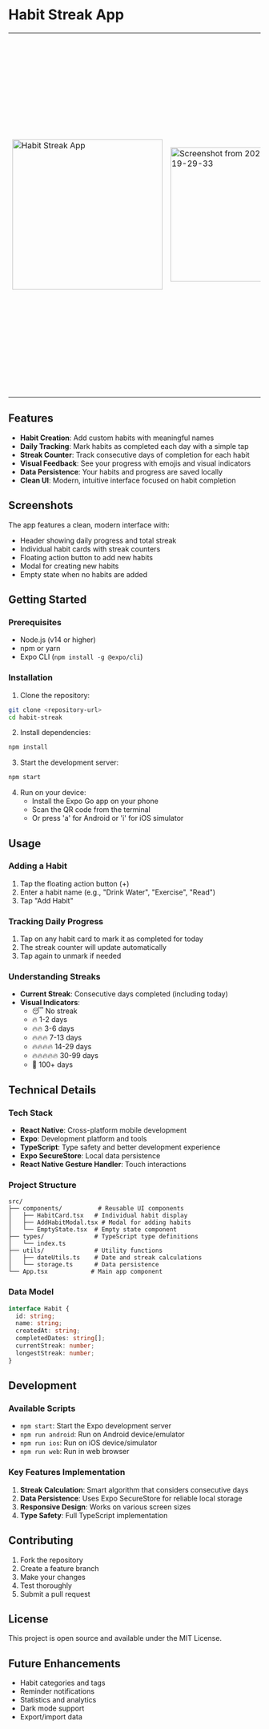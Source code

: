 # Habit Streak App


<table border="0">
  <tr>
    <td>
      <img src="https://github.com/user-attachments/assets/bb64f38e-d6c4-4dcc-9627-8b02142189bf" alt="Habit Streak App" width="300" height="300" />
    </td>
    <td>
     <img width="270" height="268" alt="Screenshot from 2025-07-13 19-29-33" src="https://github.com/user-attachments/assets/eeffa2ae-8880-41ab-9f5c-b02072149729" />
    </td>
    <td>
      <h3><strong>A simple and intuitive habit tracking app built with React Native and Expo. Track your daily habits and maintain streaks to build lasting positive behaviors.</strong></h3>
      <h6>Scan to try the app</h6>
      <h6>!Currently only supports Android operating system<h6>
    </td>
  </tr>
</table>


## Features

- **Habit Creation**: Add custom habits with meaningful names
- **Daily Tracking**: Mark habits as completed each day with a simple tap
- **Streak Counter**: Track consecutive days of completion for each habit
- **Visual Feedback**: See your progress with emojis and visual indicators
- **Data Persistence**: Your habits and progress are saved locally
- **Clean UI**: Modern, intuitive interface focused on habit completion

## Screenshots

The app features a clean, modern interface with:

- Header showing daily progress and total streak
- Individual habit cards with streak counters
- Floating action button to add new habits
- Modal for creating new habits
- Empty state when no habits are added

## Getting Started

### Prerequisites

- Node.js (v14 or higher)
- npm or yarn
- Expo CLI (`npm install -g @expo/cli`)

### Installation

1. Clone the repository:

```bash
git clone <repository-url>
cd habit-streak
```

2. Install dependencies:

```bash
npm install
```

3. Start the development server:

```bash
npm start
```

4. Run on your device:
   - Install the Expo Go app on your phone
   - Scan the QR code from the terminal
   - Or press 'a' for Android or 'i' for iOS simulator

## Usage

### Adding a Habit

1. Tap the floating action button (+)
2. Enter a habit name (e.g., "Drink Water", "Exercise", "Read")
3. Tap "Add Habit"

### Tracking Daily Progress

1. Tap on any habit card to mark it as completed for today
2. The streak counter will update automatically
3. Tap again to unmark if needed

### Understanding Streaks

- **Current Streak**: Consecutive days completed (including today)
- **Visual Indicators**:
  - 😴 No streak
  - 🔥 1-2 days
  - 🔥🔥 3-6 days
  - 🔥🔥🔥 7-13 days
  - 🔥🔥🔥🔥 14-29 days
  - 🔥🔥🔥🔥🔥 30-99 days
  - 👑 100+ days

## Technical Details

### Tech Stack

- **React Native**: Cross-platform mobile development
- **Expo**: Development platform and tools
- **TypeScript**: Type safety and better development experience
- **Expo SecureStore**: Local data persistence
- **React Native Gesture Handler**: Touch interactions

### Project Structure

```
src/
├── components/          # Reusable UI components
│   ├── HabitCard.tsx   # Individual habit display
│   ├── AddHabitModal.tsx # Modal for adding habits
│   └── EmptyState.tsx  # Empty state component
├── types/              # TypeScript type definitions
│   └── index.ts
├── utils/              # Utility functions
│   ├── dateUtils.ts    # Date and streak calculations
│   └── storage.ts      # Data persistence
└── App.tsx            # Main app component
```

### Data Model

```typescript
interface Habit {
  id: string;
  name: string;
  createdAt: string;
  completedDates: string[];
  currentStreak: number;
  longestStreak: number;
}
```

## Development

### Available Scripts

- `npm start`: Start the Expo development server
- `npm run android`: Run on Android device/emulator
- `npm run ios`: Run on iOS device/simulator
- `npm run web`: Run in web browser

### Key Features Implementation

1. **Streak Calculation**: Smart algorithm that considers consecutive days
2. **Data Persistence**: Uses Expo SecureStore for reliable local storage
3. **Responsive Design**: Works on various screen sizes
4. **Type Safety**: Full TypeScript implementation

## Contributing

1. Fork the repository
2. Create a feature branch
3. Make your changes
4. Test thoroughly
5. Submit a pull request

## License

This project is open source and available under the MIT License.

## Future Enhancements

- Habit categories and tags
- Reminder notifications
- Statistics and analytics
- Dark mode support
- Export/import data

